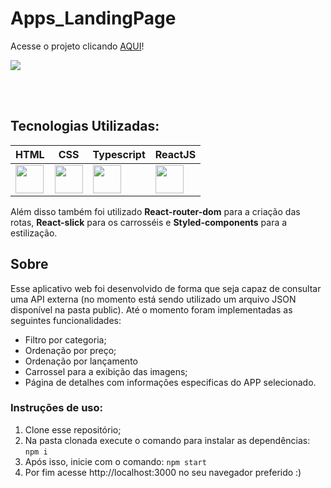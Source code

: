 # Apps_LandingPage

Acesse o projeto clicando <a href="https://apps-landing-page.vercel.app/">AQUI</a>!

<img src="./public/assets/images/preview.gif" align="center" />

<br></br>
## Tecnologias Utilizadas:

| HTML                                                               	| CSS                                                               	| Typescript                                                             	| ReactJS                                                            	| 
|--------------------------------------------------------------------	|-------------------------------------------------------------------	|------------------------------------------------------------------------	|--------------------------------------------------------------------	|
| <img src="https://cdn.svgporn.com/logos/html-5.svg" width="45px"/> 	| <img src="https://cdn.svgporn.com/logos/css-3.svg" width="45px"/> 	| <img src="https://cdn.svgporn.com/logos/typescript-icon.svg" width="45px"/> 	| <img src="https://cdn.svgporn.com/logos/react.svg" width="45px"/> 	|


Além disso também foi utilizado **React-router-dom** para a criação das rotas, **React-slick** para os carrosséis e **Styled-components** para a estilização.

## Sobre

Esse aplicativo web foi desenvolvido de forma que seja capaz de consultar uma API externa (no momento está sendo utilizado um arquivo JSON disponível na pasta public). Até o momento foram implementadas as seguintes funcionalidades:

- Filtro por categoria;
- Ordenação por preço;
- Ordenação por lançamento
- Carrossel para a exibição das imagens;
- Página de detalhes com informações especificas do APP selecionado.

### Instruções de uso:

  1. Clone esse repositório;
  2. Na pasta clonada execute o comando para instalar as dependências:
    ```npm i```
  3. Após isso, inicie com o comando:
    ```npm start```
  4. Por fim acesse http://localhost:3000 no seu navegador preferido :)
